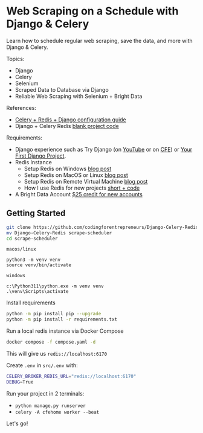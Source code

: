 # Web Scraping on a Schedule with Django & Celery
Learn how to schedule regular web scraping, save the data, and more with Django &amp; Celery.

Topics:

- Django
- Celery
- Selenium
- Scraped Data to Database via Django
- Reliable Web Scraping with Selenium + Bright Data

References:
- [Celery + Redis + Django configuration guide](https://www.codingforentrepreneurs.com/blog/celery-redis-django/)
- Django + Celery Redis [blank project code](https://github.com/codingforentrepreneurs/Django-Celery-Redis)

Requirements:
- Django experience such as Try Django (on [YouTube](https://www.youtube.com/playlist?list=PLEsfXFp6DpzRMby_cSoWTFw8zaMdTEXgL) or on [CFE](https://www.codingforentrepreneurs.com/topics/try-django/)) or [Your First Django Project](https://www.codingforentrepreneurs.com/courses/your-first-django-project/).
- Redis Instance
  - Setup Redis on Windows [blog post](https://www.codingforentrepreneurs.com/blog/redis-on-windows/)
  - Setup Redis on MacOS or Linux [blog post](https://www.codingforentrepreneurs.com/blog/install-redis-mac-and-linux)
  - Setup Redis on Remote Virtual Machine [blog post](https://www.codingforentrepreneurs.com/blog/remote-redis-servers-for-development/)
  - How I use Redis for new projects [short + code](https://www.codingforentrepreneurs.com/shorts/how-i-use-redis-for-new-projects-with-docker-compose/)
- A Bright Data Account [$25 credit for new accounts](https://brdta.com/justin)

## Getting Started

```bash
git clone https://github.com/codingforentrepreneurs/Django-Celery-Redis
mv Django-Celery-Redis scrape-scheduler
cd scrape-scheduler
```

`macos/linux`
```
python3 -m venv venv
source venv/bin/activate
```

`windows`
```
c:\Python311\python.exe -m venv venv
.\venv\Scripts\activate
```

Install requirements
```bash
python -m pip install pip --upgrade
python -m pip install -r requirements.txt
```

Run a local redis instance via Docker Compose
```bash
docker compose -f compose.yaml -d
```
This will give us `redis://localhost:6170`

Create `.env` in `src/.env` with:

```bash
CELERY_BROKER_REDIS_URL="redis://localhost:6170"
DEBUG=True
```

Run your project in 2 terminals:
- `python manage.py runserver`
- `celery -A cfehome worker --beat`

Let's go!

